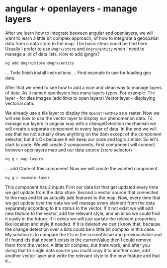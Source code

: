 # angular + openlayers - manage layers
After we learn how to integrate between angular and openlayers, we will want to learn a little bit complex approach, of how to integrate a geospatial data <need a citation> from a data store to the map.
The basic steps could be find here.
Usually I prefer to use `@ngrx/store` and `@ngrx/entity` when I need to manage a lot of data lists.
How to add @ngrx?
```sh
ng add @ngrx/store @ngrx/entity
```
... Todo finish install instructions
... Find example to use for loading geo data.

After that we need to see how to add a nice and clean way to manage layers of data.
As it named openlayers has many layers types.
For example:
Tile layer - for tiles images (add links to open layers)
Vector layer - displaying vectorial data.

We already use a tile layer to display the `OpenStreetMap` as a raster.
Now we will see how to use the vector layer to display our phenomenon data.
To manage our layers in angular way with a changeDetection mechanism we will create a seperate component to every layer of data.
In the end we will see that we not actually draw anything on the dom except of the component selector, but it's Ok because it will keep our code and logic simple.
So let's start to code.
We will create 2 components.
First component will connect between openlayers map and our data source (store selector)
```sh
ng g c map-layers
```
... add Code of this component
Now we will create the wanted component.
```sh
ng g c example-layer
```
This component has 2 inputs
First our data list that get updated every time we get update from the data store.
Second a vector source that connected to the map and let as actually add features to the map.
Now, every time that we get update over the data we will manage every element from the data separately according to it's status in the vector. If it not exist we will add new feature to the vector, add the relevant style, and an id so we could find it easily in the future.
If it exists we will just update the relevant properties like location and style if needed.
If it is deleted we can't know that, because the change detection over a lists could be a little bit complex in this case. My solution is to compare the IDs in the currentValue and previousValue and if i found ids that doesn't exists in the currentValue then I could remove them from the vector.
A little bit complex, but thats work, and after you doing that to single data source you could copy it to another case, add another vector layer and write the relevant style to the new feature and that it...
